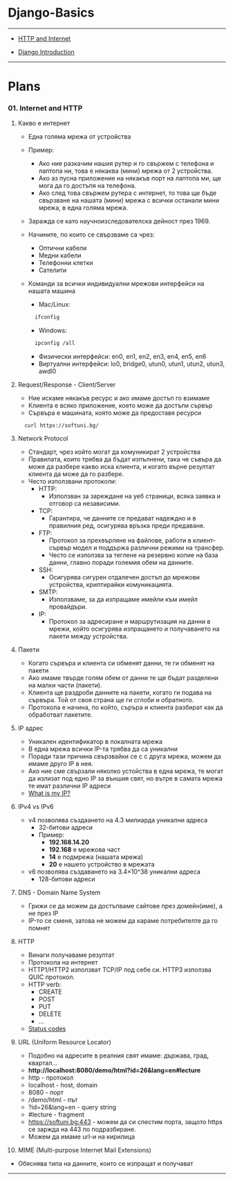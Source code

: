 # Django-Basics

---

- [HTTP and Internet](https://forms.gle/SF9gSGPJta1CUkkz6)

- [Django Introduction](https://forms.gle/j4t4yWyBXu42a1uu6)

---

# Plans

### 01. Internet and HTTP

1. Какво е интернет
   - Една голяма мрежа от устройства
   - Пример:
     - Ако ние разкачим нашия рутер и го свържем с телефона и лаптопа ни, това е някаква (мини) мрежа от 2 устройства.
     - Ако аз пусна приложение на някакъв порт на лаптопа ми, ще мога да го достъпя на телефона.
     - Ако след това свържем рутера с интернет, то това ще бъде свързване на нашата (мини) мрежа с всички останали мини мрежа, в една голяма мрежа.
   - Заражда се като научноизследователска дейност през 1969.
   - Начините, по които се свързваме са чрез:
      - Оптични кабели
      - Медни кабели
      - Телефонни клетки
      - Сателити
   - Команди за всички индивидуални мрежови интерфейси на нашата машина 
       - Mac/Linux: 
       ```bash
         ifconfig
       ```
    
       - Windows:
       ```bash
         ipconfig /all
       ```
    
       - Физически интерфейси: en0, en1, en2, en3, en4, en5, en6
       - Виртуални интерфейси: lo0, bridge0, utun0, utun1, utun2, utun3, awdl0

2. Request/Response - Client/Server
   - Ние искаме някакъв ресурс и ако имаме достъп го взимаме
   - Клиента е всяко приложение, което може да достъпи сървър
   - Сървъра е машината, която може да предоставя ресурси
   ```terminal
     curl https://softuni.bg/
   ```

3. Network Protocol
   - Стандарт, чрез който могат да комуникират 2 устройства
   - Правилата, които трябва да бъдат изпълнени, така че съвъра да може да разбере какво иска клиента, и когато върне резултат клиента да може да го разбере.
   - Често използвани протоколи:
     - HTTP:
       - Използван за зареждане на уеб страници, всяка заявка и отговор са независими.
     - TCP:
       - Гарантира, че данните се предават надеждно и в правилния ред, осигурява връзка преди предаване.
     - FTP:
       - Протокол за прехвърляне на файлове, работи в клиент-сървър модел и поддържа различни режими на трансфер.
       - Често се използва за теглене на резервно копие на база данни, главно поради големия обем на данните.
     - SSH:
       - Осигурява сигурен отдалечен достъп до мрежови устройства, криптирайки комуникацията.
     - SMTP:
       - Използваме, за да изпращаме имейли към имейл провайдъри.
     - IP:
       - Протокол за адресиране и маршрутизация на данни в мрежи, който осигурява изпращането и получаването на пакети между устройства.

4. Пакети
   - Когато сървъра и клиента си обменят данни, те ги обменят на пакети
   - Ако имаме твърде голям обем от данни те ще бъдат разделени на малки части (пакети).
   - Клиента ще раздроби данните на пакети, когато ги подава на сървъра. Той от своя страна ще ги сглоби и обратното.
   - Протокола е начина, по който, съръра и клиента разбират как да обработват пакетите.

5. IP адрес
   - Уникален идентификатор в локалната мрежа
   - В една мрежа всички IP-та трябва да са уникални
   - Поради тази причина свързвайки се с с друга мрежа, можем да имаме друго IP в нея.
   - Ако ние сме свързали няколко устойства в една мрежа, те могат да излизат под едно IP за външия свят, но вътре в самата мрежа те имат различни IP адреси
   - [What is my IP?](https://whatismyipaddress.com/#google_vignette)

6. IPv4 vs IPv6
   - v4 позволява създаането на 4.3 милиарда уникални адреса
     - 32-битови адреси
     - Пример:
       - **192.168.14.20**
       - **192.168** е мрежова част
       - **14** е подмрежа (нашата мрежа)
       - **20** е нашето устройство в мрежата
   - v6 позволява създаването на 3.4×10^38 уникални адреса
     - 128-битови адреси

7. DNS - Domain Name System
   - Грижи се да можем да достъпваме сайтове през домейн(име), а не през IP
   - IP-то се сменя, затова не можем да караме потребителте да го помнят
  
8. HTTP
   - Винаги получаваме резултат
   - Протокола на интернет
   - HTTP1/HTTP2 използват TCP/IP под себе си. HTTP3 използва QUIC протокол.
   - HTTP verb:
     - CREATE
     - POST
     - PUT
     - DELETE
     - ...
   - [Status codes](https://http.cat/)

9. URL (Uniform Resource Locator)
   - Подобно на адресите в реалния свят имаме: държава, град, квартал...
   - **http://localhost:8080/demo/html?id=26&lang=en#lecture**
   - http - протокол
   - localhost - host, domain
   - 8080 - порт
   - /demo/html - път
   - ?id=26&lang=en - query string
   - #lecture - fragment
   - https://softuni.bg:443 - можем да си спестим порта, защото https се заржда на 443 по подразбиране.
   - Можем да имаме url-и на кирилица
  
10. MIME (Multi-purpose Internet Mail Extensions)
   - Обяснява типа на данните, които се изпращат и получават

---
